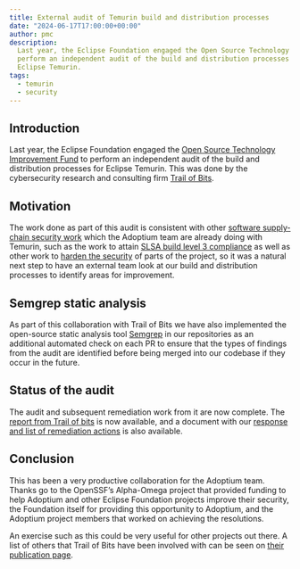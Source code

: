 ```yaml
---
title: External audit of Temurin build and distribution processes
date: "2024-06-17T17:00:00+00:00"
author: pmc
description:
  Last year, the Eclipse Foundation engaged the Open Source Technology Improvement Fund to
  perform an independent audit of the build and distribution processes for
  Eclipse Temurin.
tags:
  - temurin
  - security
---
```

## Introduction

Last year, the Eclipse Foundation engaged the
[Open Source Technology Improvement Fund](https://ostif.org/) to
perform an independent audit of the build and distribution processes for
Eclipse Temurin. This was done by the cybersecurity research and consulting
firm [Trail of Bits](https://www.trailofbits.com/).

## Motivation

The work done as part of this audit is consistent with other
[software supply-chain security work](https://adoptium.net/docs/slsa/) which
the Adoptium team are already doing with Temurin, such as the work to
attain
[SLSA build level 3 compliance](https://adoptium.net/blog/2024/01/slsabuild3-temurin/)
as well as other work to
[harden the security](https://adoptium.net/docs/secure-software/) of parts of the project, so it
was a natural next step to have an external team look at our build and
distribution processes to identify areas for improvement.

## Semgrep static analysis

As part of this collaboration with Trail of Bits we have also implemented
the open-source static analysis tool
[Semgrep](https://github.com/adoptium/infrastructure/issues/3371#issuecomment-1976959833)
in our repositories as an additional automated check on each PR to ensure
that the types of findings from the audit are identified before being merged
into our codebase if they occur in the future.

## Status of the audit

The audit and subsequent remediation work from it are now complete. The
[report from Trail of bits](https://ostif.org/wp-content/uploads/2024/06/Temurin-Final-Report.pdf)
is now available, and a document with our
[response and list of remediation actions](https://adoptium.net/pdf/temurin-audit-response.pdf) is also available.

## Conclusion

This has been a very productive collaboration for the Adoptium team. Thanks go to the OpenSSF’s
Alpha-Omega project that provided funding to help Adoptium and other Eclipse Foundation projects
improve their security, the Foundation itself for providing this opportunity to Adoptium, and the
Adoptium project members that worked on achieving the resolutions.

An exercise such as this could be very useful for other projects out there.
A list of others that Trail of Bits have been involved with can be seen on
[their publication page](https://github.com/trailofbits/publications).
